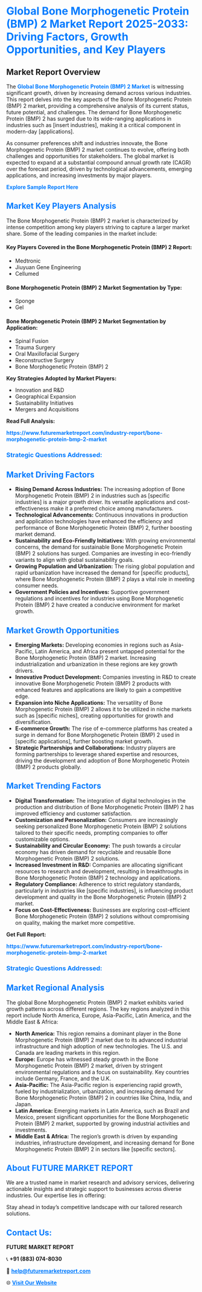 <h1 style="color: #007BFF;">Global Bone Morphogenetic Protein (BMP) 2 Market Report 2025-2033: Driving Factors, Growth Opportunities, and Key Players</h1>

<section id="overview">
<h2>Market Report Overview</h2>
<p>The <a href="https://www.futuremarketreport.com/industry-report/bone-morphogenetic-protein-bmp-2-market" style="color: #007BFF; text-decoration: none;"><strong>Global Bone Morphogenetic Protein (BMP) 2 Market</strong></a> is witnessing significant growth, driven by increasing demand across various industries. This report delves into the key aspects of the Bone Morphogenetic Protein (BMP) 2 market, providing a comprehensive analysis of its current status, future potential, and challenges. The demand for Bone Morphogenetic Protein (BMP) 2 has surged due to its wide-ranging applications in industries such as [insert industries], making it a critical component in modern-day [applications].</p>
<p>As consumer preferences shift and industries innovate, the Bone Morphogenetic Protein (BMP) 2 market continues to evolve, offering both challenges and opportunities for stakeholders. The global market is expected to expand at a substantial compound annual growth rate (CAGR) over the forecast period, driven by technological advancements, emerging applications, and increasing investments by major players.</p>
</section>

<section id="overview">
<p><a href="https://www.futuremarketreport.com/request-sample/reportId=122918" style="color: #007BFF; text-decoration: none;"><strong>Explore Sample Report Here</strong></a></p>
</section>

<section id="key-players">
<h2 style="color: #007BFF;">Market Key Players Analysis</h2>
<p>The Bone Morphogenetic Protein (BMP) 2 market is characterized by intense competition among key players striving to capture a larger market share. Some of the leading companies in the market include:</p>
<h4>Key Players Covered in the Bone Morphogenetic Protein (BMP) 2 Report:</h4>
<ul><li>Medtronic</li><li>Jiuyuan Gene Engineering</li><li>Cellumed</li></ul>
<h4>Bone Morphogenetic Protein (BMP) 2 Market Segmentation by Type:</h4>
<ul><li>Sponge</li><li>Gel</li></ul>

<h4>Bone Morphogenetic Protein (BMP) 2 Market Segmentation by Application:</h4>
<ul><li>Spinal Fusion</li><li>Trauma Surgery</li><li>Oral Maxillofacial Surgery</li><li>Reconstructive Surgery</li><li>Bone Morphogenetic Protein (BMP) 2</li></ul>
<p><strong>Key Strategies Adopted by Market Players:</strong></p>
<ul>
<li>Innovation and R&D</li>
<li>Geographical Expansion</li>
<li>Sustainability Initiatives</li>
<li>Mergers and Acquisitions</li>
</ul>
</section>

<section>
<p><strong>Read Full Analysis: </strong></p><a href="https://www.futuremarketreport.com/industry-report/bone-morphogenetic-protein-bmp-2-market" style="color: #007BFF; text-decoration: none;"><strong>https://www.futuremarketreport.com/industry-report/bone-morphogenetic-protein-bmp-2-market</strong></a>
<h3 style="color: #007BFF;">Strategic Questions Addressed:</h3>
</section>

<section id="driving-factors">
<h2 style="color: #007BFF;">Market Driving Factors</h2>
<ul>
<li><strong>Rising Demand Across Industries:</strong> The increasing adoption of Bone Morphogenetic Protein (BMP) 2 in industries such as [specific industries] is a major growth driver. Its versatile applications and cost-effectiveness make it a preferred choice among manufacturers.</li>
<li><strong>Technological Advancements:</strong> Continuous innovations in production and application technologies have enhanced the efficiency and performance of Bone Morphogenetic Protein (BMP) 2, further boosting market demand.</li>
<li><strong>Sustainability and Eco-Friendly Initiatives:</strong> With growing environmental concerns, the demand for sustainable Bone Morphogenetic Protein (BMP) 2 solutions has surged. Companies are investing in eco-friendly variants to align with global sustainability goals.</li>
<li><strong>Growing Population and Urbanization:</strong> The rising global population and rapid urbanization have increased the demand for [specific products], where Bone Morphogenetic Protein (BMP) 2 plays a vital role in meeting consumer needs.</li>
<li><strong>Government Policies and Incentives:</strong> Supportive government regulations and incentives for industries using Bone Morphogenetic Protein (BMP) 2 have created a conducive environment for market growth.</li>
</ul>
</section>

<section id="growth-opportunities">
<h2 style="color: #007BFF;">Market Growth Opportunities</h2>
<ul>
<li><strong>Emerging Markets:</strong> Developing economies in regions such as Asia-Pacific, Latin America, and Africa present untapped potential for the Bone Morphogenetic Protein (BMP) 2 market. Increasing industrialization and urbanization in these regions are key growth drivers.</li>
<li><strong>Innovative Product Development:</strong> Companies investing in R&D to create innovative Bone Morphogenetic Protein (BMP) 2 products with enhanced features and applications are likely to gain a competitive edge.</li>
<li><strong>Expansion into Niche Applications:</strong> The versatility of Bone Morphogenetic Protein (BMP) 2 allows it to be utilized in niche markets such as [specific niches], creating opportunities for growth and diversification.</li>
<li><strong>E-commerce Growth:</strong> The rise of e-commerce platforms has created a surge in demand for Bone Morphogenetic Protein (BMP) 2 used in [specific applications], further boosting market growth.</li>
<li><strong>Strategic Partnerships and Collaborations:</strong> Industry players are forming partnerships to leverage shared expertise and resources, driving the development and adoption of Bone Morphogenetic Protein (BMP) 2 products globally.</li>
</ul>
</section>

<section id="trending-factors">
<h2 style="color: #007BFF;">Market Trending Factors</h2>
<ul>
<li><strong>Digital Transformation:</strong> The integration of digital technologies in the production and distribution of Bone Morphogenetic Protein (BMP) 2 has improved efficiency and customer satisfaction.</li>
<li><strong>Customization and Personalization:</strong> Consumers are increasingly seeking personalized Bone Morphogenetic Protein (BMP) 2 solutions tailored to their specific needs, prompting companies to offer customizable options.</li>
<li><strong>Sustainability and Circular Economy:</strong> The push towards a circular economy has driven demand for recyclable and reusable Bone Morphogenetic Protein (BMP) 2 solutions.</li>
<li><strong>Increased Investment in R&D:</strong> Companies are allocating significant resources to research and development, resulting in breakthroughs in Bone Morphogenetic Protein (BMP) 2 technology and applications.</li>
<li><strong>Regulatory Compliance:</strong> Adherence to strict regulatory standards, particularly in industries like [specific industries], is influencing product development and quality in the Bone Morphogenetic Protein (BMP) 2 market.</li>
<li><strong>Focus on Cost-Effectiveness:</strong> Businesses are exploring cost-efficient Bone Morphogenetic Protein (BMP) 2 solutions without compromising on quality, making the market more competitive.</li>
</ul>
</section>

<section>
<p><strong>Get Full Report: </strong></p><a href="https://www.futuremarketreport.com/industry-report/bone-morphogenetic-protein-bmp-2-market" style="color: #007BFF; text-decoration: none;"><strong>https://www.futuremarketreport.com/industry-report/bone-morphogenetic-protein-bmp-2-market</strong></a>
<h3 style="color: #007BFF;">Strategic Questions Addressed:</h3>
</section>


<section id="regional-analysis">
<h2 style="color: #007BFF;">Market Regional Analysis</h2>
<p>The global Bone Morphogenetic Protein (BMP) 2 market exhibits varied growth patterns across different regions. The key regions analyzed in this report include North America, Europe, Asia-Pacific, Latin America, and the Middle East & Africa:</p>
<ul>
<li><strong>North America:</strong> This region remains a dominant player in the Bone Morphogenetic Protein (BMP) 2 market due to its advanced industrial infrastructure and high adoption of new technologies. The U.S. and Canada are leading markets in this region.</li>
<li><strong>Europe:</strong> Europe has witnessed steady growth in the Bone Morphogenetic Protein (BMP) 2 market, driven by stringent environmental regulations and a focus on sustainability. Key countries include Germany, France, and the U.K.</li>
<li><strong>Asia-Pacific:</strong> The Asia-Pacific region is experiencing rapid growth, fueled by industrialization, urbanization, and increasing demand for Bone Morphogenetic Protein (BMP) 2 in countries like China, India, and Japan.</li>
<li><strong>Latin America:</strong> Emerging markets in Latin America, such as Brazil and Mexico, present significant opportunities for the Bone Morphogenetic Protein (BMP) 2 market, supported by growing industrial activities and investments.</li>
<li><strong>Middle East & Africa:</strong> The region’s growth is driven by expanding industries, infrastructure development, and increasing demand for Bone Morphogenetic Protein (BMP) 2 in sectors like [specific sectors].</li>
</ul>
</section>

<footer>
<h2 style="color: #007BFF;">About FUTURE MARKET REPORT</h2>
<p>We are a trusted name in market research and advisory services, delivering actionable insights and strategic support to businesses across diverse industries. Our expertise lies in offering:</p>

<p>Stay ahead in today’s competitive landscape with our tailored research solutions.</p>

<h2 style="color: #007BFF;">Contact Us:</h2>
<p><strong>FUTURE MARKET REPORT</strong></p>
<p>📞 <strong>+91 (883) 074-8030</strong></p>
<p>📧 <strong><a href="mailto:help@futuremarketreport.com" style="color: #007BFF;">help@futuremarketreport.com</a></strong></p>
<p>🌐 <strong><a href="https://www.futuremarketreport.com/" style="color: #007BFF;">Visit Our Website</a></strong></p>
</footer>
